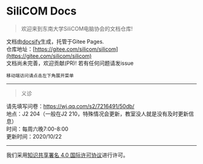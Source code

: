 # SiliCOM Docs

> 欢迎来到东南大学SiliCOM电脑协会的文档仓库!  

文档由[docsify](https://docsify.js.org/)生成，托管于Gitee Pages.  
仓库地址：[https://gitee.com/silicom/silicom](https://gitee.com/silicom/silicom)  
文档尚未完善，欢迎贡献(PR)! 若有任何问题请发issue  

`移动端访问请点击左下角展开菜单`  

***
> 义诊  

请先填写问卷：https://wj.qq.com/s2/7216491/50db/  
地点：J2 204（一般在J2 210，特殊情况会更新，教室没人就是没有及时更新信息）  
时间：每周六晚7:00-8:00  
更新时间：2020/10/22
***
<a rel="license" href="http://creativecommons.org/licenses/by/4.0/"></a>我们采用<a rel="license" href="http://creativecommons.org/licenses/by/4.0/deed.zh">知识共享署名 4.0 国际许可协议</a>进行许可。  
